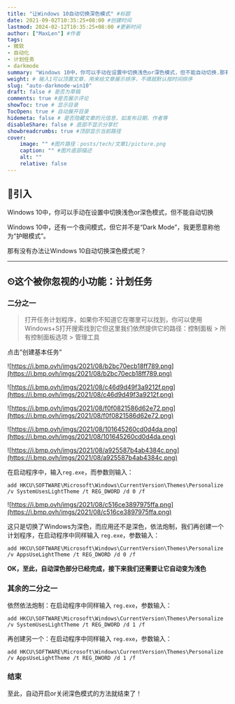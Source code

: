 ```yaml
---
title: "让Windows 10自动切换深色模式" #标题
date: 2021-09-02T10:35:25+08:00 #创建时间
lastmod: 2024-02-12T10:35:25+08:00 #更新时间
author: ["MaxLen"] #作者
tags:
- 微软
- 自动化
- 计划任务
- darkmode
summary: "Windows 10中，你可以手动在设置中切换浅色or深色模式，但不能自动切换.那有没有办法让Windows 10自动切换深色模式呢？" #描述
weight: # 输入1可以顶置文章，用来给文章展示排序，不填就默认按时间排序
slug: "auto-darkmode-win10"
draft: false # 是否为草稿
comments: true #是否展示评论
showToc: true # 显示目录
TocOpen: true # 自动展开目录
hidemeta: false # 是否隐藏文章的元信息，如发布日期、作者等
disableShare: false # 底部不显示分享栏
showbreadcrumbs: true #顶部显示当前路径
cover:
    image: "" #图片路径：posts/tech/文章1/picture.png
    caption: "" #图片底部描述
    alt: ""
    relative: false
---
```


## 🚗引入

Windows 10中，你可以手动在设置中切换浅色or深色模式，但不能自动切换

Windows 10中，还有一个夜间模式，但它并不是“Dark Mode”，我更愿意称他为“护眼模式”。

那有没有办法让Windows 10自动切换深色模式呢？

---

## ⏲这个被你忽视的小功能：计划任务

### 二分之一

> 打开任务计划程序，如果你不知道它在哪里可以找到，你可以使用Windows+S打开搜索找到它但这里我们依然提供它的路径：控制面板 > 所有控制面板选项 > 管理工具

点击”创建基本任务”

![https://i.bmp.ovh/imgs/2021/08/b2bc70ecb18ff789.png](https://i.bmp.ovh/imgs/2021/08/b2bc70ecb18ff789.png)

![https://i.bmp.ovh/imgs/2021/08/c46d9d49f3a9212f.png](https://i.bmp.ovh/imgs/2021/08/c46d9d49f3a9212f.png)

![https://i.bmp.ovh/imgs/2021/08/f0f0821586d62e72.png](https://i.bmp.ovh/imgs/2021/08/f0f0821586d62e72.png)

![https://i.bmp.ovh/imgs/2021/08/101645260cd0d4da.png](https://i.bmp.ovh/imgs/2021/08/101645260cd0d4da.png)

![https://i.bmp.ovh/imgs/2021/08/a925587b4ab4384c.png](https://i.bmp.ovh/imgs/2021/08/a925587b4ab4384c.png)

在启动程序中，输入`reg.exe`，而参数则输入：

`add HKCU\SOFTWARE\Microsoft\Windows\CurrentVersion\Themes\Personalize /v SystemUsesLightTheme /t REG_DWORD /d 0 /f`

![https://i.bmp.ovh/imgs/2021/08/c516ce3897975ffa.png](https://i.bmp.ovh/imgs/2021/08/c516ce3897975ffa.png)

这只是切换了Windows为深色，而应用还不是深色，依法炮制，我们再创建一个计划程序，在启动程序中同样输入 `reg.exe`，参数输入：

`add HKCU\SOFTWARE\Microsoft\Windows\CurrentVersion\Themes\Personalize /v AppsUseLightTheme /t REG_DWORD /d 0 /f`

**OK，至此，自动深色部分已经完成，接下来我们还需要让它自动变为浅色**

### 其余的二分之一

依然依法炮制：在启动程序中同样输入 `reg.exe`，参数输入：

`add HKCU\SOFTWARE\Microsoft\Windows\CurrentVersion\Themes\Personalize /v SystemUsesLightTheme /t REG_DWORD /d 1 /f`

再创建另一个：在启动程序中同样输入 `reg.exe`，参数输入：

`add HKCU\SOFTWARE\Microsoft\Windows\CurrentVersion\Themes\Personalize /v AppsUseLightTheme /t REG_DWORD /d 1 /f`

### 结束

至此，自动开启or关闭深色模式的方法就结束了！
